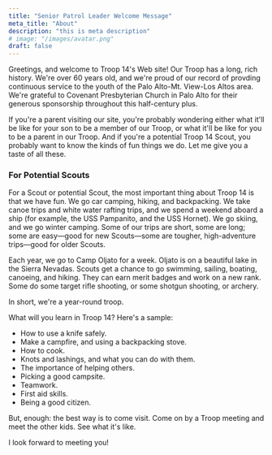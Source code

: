 ```yaml
---
title: "Senior Patrol Leader Welcome Message"
meta_title: "About"
description: "this is meta description"
# image: "/images/avatar.png"
draft: false
---
```


Greetings, and welcome to Troop 14's Web site! Our Troop has a long, rich history. We're over 60 years old, and we're proud of our record of provding continuous service to the youth of the Palo Alto-Mt. View-Los Altos area. We're grateful to Covenant Presbyterian Church in Palo Alto for their generous sponsorship throughout this half-century plus.

If you're a parent visiting our site, you're probably wondering either what it'll be like for your son to be a member of our Troop, or what it'll be like for you to be a parent in our Troop. And if you're a potential Troop 14 Scout, you probably want to know the kinds of fun things we do. Let me give you a taste of all these.

### For Potential Scouts

For a Scout or potential Scout, the most important thing about Troop 14 is that we have fun. We go car camping, hiking, and backpacking. We take canoe trips and white water rafting trips, and we spend a weekend aboard a ship (for example, the USS Pampanito, and the USS Hornet). We go skiing, and we go winter camping. Some of our trips are short, some are long; some are easy—good for new Scouts—some are tougher, high-adventure trips—good for older Scouts.

Each year, we go to Camp Oljato for a week. Oljato is on a beautiful lake in the Sierra Nevadas. Scouts get a chance to go swimming, sailing, boating, canoeing, and hiking. They can earn merit badges and work on a new rank. Some do some target rifle shooting, or some shotgun shooting, or archery.

In short, we're a year-round troop.

What will you learn in Troop 14? Here's a sample:

* How to use a knife safely.
* Make a campfire, and using a backpacking stove.
* How to cook.
* Knots and lashings, and what you can do with them.
* The importance of helping others.
* Picking a good campsite.
* Teamwork.
* First aid skills.
* Being a good citizen.

But, enough: the best way is to come visit. Come on by a Troop meeting and meet the other kids. See what it's like.

I look forward to meeting you!
